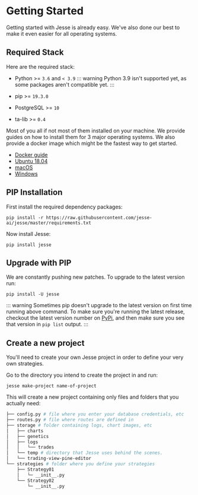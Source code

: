 # Getting Started

Getting started with Jesse is already easy. We've also done our best to make it even easier for all operating systems. 

<!-- In case you already have the required stack installed on your environment, you can move on to the [package installation](./package-installation) page.   -->

## Required Stack

Here are the required stack:

-   Python >= `3.6` and `< 3.9`
::: warning
Python 3.9 isn't supported yet, as some packages aren't compatible yet.
:::

-   pip >= `19.3.0`
-   PostgreSQL >= `10`
-   ta-lib >= `0.4`

Most of you all if not most of them installed on your machine. We provide guides on how to install them for 3 major operating systems. We also provide a docker image which might be the fastest way to get started. 

- [Docker guide](/docs/getting-started/docker.md)
- [Ubuntu 18.04](/docs/getting-started/environment-setup.html#ubuntu)
- [macOS](/docs/getting-started/environment-setup.html#macos)
- [Windows](/docs/getting-started/environment-setup.html#windows)

## PIP Installation

First install the required dependency packages:
```
pip install -r https://raw.githubusercontent.com/jesse-ai/jesse/master/requirements.txt
```

Now install Jesse:
```
pip install jesse
```

## Upgrade with PIP

We are constantly pushing new patches. To upgrade to the latest version run:
```
pip install -U jesse
```

::: warning
Sometimes pip doesn't upgrade to the latest version on first time running above command. To make sure you're running the latest release, checkout the latest version number on [PyPi](https://pypi.org/project/jesse/), and then make sure you see that version in `pip list` output. 
:::

## Create a new project

You'll need to create your own Jesse project in order to define your very own strategies. 

Go to the directory you intend to create the project in and run:

```
jesse make-project name-of-project
```

This will create a new project containing only files and folders that you actually need:

```sh
├── config.py # file where you enter your database credentials, etc
├── routes.py # file where routes are defined in 
├── storage # folder containing logs, chart images, etc
│   ├── charts
│   ├── genetics
│   ├── logs
│   │   └── trades
│   └── temp # directory that Jesse uses behind the scenes. 
│   └── trading-view-pine-editor
└── strategies # folder where you define your strategies
    ├── Strategy01
    │   └─ __init__.py
    └── Strategy02
        └─ __init__.py
```
